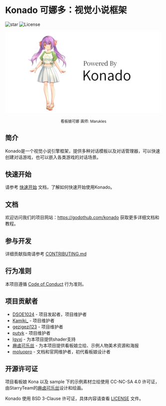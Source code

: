 # Konado 可娜多：视觉小说框架

![star](https://gitcode.com/godothub/konado/star/badge.svg)
![License]( https://img.shields.io/badge/License-BSD_3--Clause-orange.svg)

<p align="center">
  <img src="addons/konado/assets/KonadoBanner.png" alt="看板娘可娜" width=596px>
</p>

<p align="center">
<span style="font-size:12px;">看板娘可娜</span>
<span style="font-size:12px;">画师: Marukles</span>
</p>

## 简介

Konado是一个视觉小说引擎框架，提供多种对话模板以及对话管理器，可以快速创建对话游戏，也可以嵌入各类游戏的对话场景。


## 快速开始

请参考 [快速开始](https://godothub.com/konado/) 文档，了解如何快速开始使用Konado。


## 文档

欢迎访问我们的项目网站：https://godothub.com/konado 获取更多详细文档和教程。


## 参与开发

详细贡献指南请参考 [CONTRIBUTING.md](./CONTRIBUTING.md)


## 行为准则

本项目遵循 [Code of Conduct](./CODE_OF_CONDUCT.md) 行为准则。


## 项目贡献者

- [DSOE1024](https://gitee.com/DSOE1024) - 项目发起者，项目维护者
- [Kamiki_](https://gitcode.com/Kamiki_) - 项目维护者
- [gezigezi123](https://gitcode.com/gezigezi123) - 项目维护者
- [putyk](https://gitcode.com/putyk) - 项目维护者
- [lgyxj](https://gitee.com/lgyxj) - 为本项目提供shader支持
- [麻卤可乐丝](https://gitcode.com/marukles) - 为本项目提供看板娘立绘、示例人物美术资源和海报
- [moluopro](https://gitcode.com/moluopro) - 文档和官网维护者，初代看板娘设计者


## 开源许可证

项目看板娘 Kona 以及 sample 下的示例素材立绘使用 CC-NC-SA 4.0 许可证，由StarryTeam的[麻卤可乐丝](https://gitcode.com/marukles)设计和绘画。

Konado 使用 BSD 3-Clause 许可证，具体内容请查看 [LICENSE](./LICENSE) 文件。
